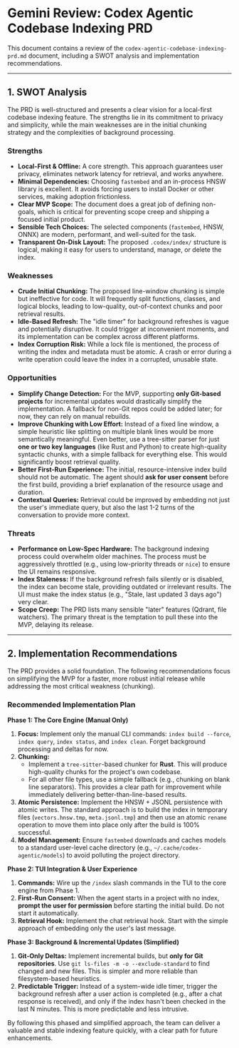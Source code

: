 # Gemini Review: Codex Agentic Codebase Indexing PRD

This document contains a review of the `codex-agentic-codebase-indexing-prd.md` document, including a SWOT analysis and implementation recommendations.

---

## 1. SWOT Analysis

The PRD is well-structured and presents a clear vision for a local-first codebase indexing feature. The strengths lie in its commitment to privacy and simplicity, while the main weaknesses are in the initial chunking strategy and the complexities of background processing.

### Strengths

-   **Local-First & Offline:** A core strength. This approach guarantees user privacy, eliminates network latency for retrieval, and works anywhere.
-   **Minimal Dependencies:** Choosing `fastembed` and an in-process HNSW library is excellent. It avoids forcing users to install Docker or other services, making adoption frictionless.
-   **Clear MVP Scope:** The document does a great job of defining non-goals, which is critical for preventing scope creep and shipping a focused initial product.
-   **Sensible Tech Choices:** The selected components (`fastembed`, HNSW, ONNX) are modern, performant, and well-suited for the task.
-   **Transparent On-Disk Layout:** The proposed `.codex/index/` structure is logical, making it easy for users to understand, manage, or delete the index.

### Weaknesses

-   **Crude Initial Chunking:** The proposed line-window chunking is simple but ineffective for code. It will frequently split functions, classes, and logical blocks, leading to low-quality, out-of-context chunks and poor retrieval results.
-   **Idle-Based Refresh:** The "idle timer" for background refreshes is vague and potentially disruptive. It could trigger at inconvenient moments, and its implementation can be complex across different platforms.
-   **Index Corruption Risk:** While a lock file is mentioned, the process of writing the index and metadata must be atomic. A crash or error during a write operation could leave the index in a corrupted, unusable state.

### Opportunities

-   **Simplify Change Detection:** For the MVP, supporting **only Git-based projects** for incremental updates would drastically simplify the implementation. A fallback for non-Git repos could be added later; for now, they can rely on manual rebuilds.
-   **Improve Chunking with Low Effort:** Instead of a fixed line window, a simple heuristic like splitting on multiple blank lines would be more semantically meaningful. Even better, use a tree-sitter parser for just **one or two key languages** (like Rust and Python) to create high-quality syntactic chunks, with a simple fallback for everything else. This would significantly boost retrieval quality.
-   **Better First-Run Experience:** The initial, resource-intensive index build should not be automatic. The agent should **ask for user consent** before the first build, providing a brief explanation of the resource usage and duration.
-   **Contextual Queries:** Retrieval could be improved by embedding not just the user's immediate query, but also the last 1-2 turns of the conversation to provide more context.

### Threats

-   **Performance on Low-Spec Hardware:** The background indexing process could overwhelm older machines. The process must be aggressively throttled (e.g., using low-priority threads or `nice`) to ensure the UI remains responsive.
-   **Index Staleness:** If the background refresh fails silently or is disabled, the index can become stale, providing outdated or irrelevant results. The UI must make the index status (e.g., "Stale, last updated 3 days ago") very clear.
-   **Scope Creep:** The PRD lists many sensible "later" features (Qdrant, file watchers). The primary threat is the temptation to pull these into the MVP, delaying its release.

---

## 2. Implementation Recommendations

The PRD provides a solid foundation. The following recommendations focus on simplifying the MVP for a faster, more robust initial release while addressing the most critical weakness (chunking).

### Recommended Implementation Plan

**Phase 1: The Core Engine (Manual Only)**

1.  **Focus:** Implement only the manual CLI commands: `index build --force`, `index query`, `index status`, and `index clean`. Forget background processing and deltas for now.
2.  **Chunking:**
    -   Implement a `tree-sitter`-based chunker for **Rust**. This will produce high-quality chunks for the project's own codebase.
    -   For all other file types, use a simple fallback (e.g., chunking on blank line separators). This provides a clear path for improvement while immediately delivering better-than-line-based results.
3.  **Atomic Persistence:** Implement the HNSW + JSONL persistence with atomic writes. The standard approach is to build the index in temporary files (`vectors.hnsw.tmp`, `meta.jsonl.tmp`) and then use an atomic `rename` operation to move them into place only after the build is 100% successful.
4.  **Model Management:** Ensure `fastembed` downloads and caches models to a standard user-level cache directory (e.g., `~/.cache/codex-agentic/models`) to avoid polluting the project directory.

**Phase 2: TUI Integration & User Experience**

1.  **Commands:** Wire up the `/index` slash commands in the TUI to the core engine from Phase 1.
2.  **First-Run Consent:** When the agent starts in a project with no index, **prompt the user for permission** before starting the initial build. Do not start it automatically.
3.  **Retrieval Hook:** Implement the chat retrieval hook. Start with the simple approach of embedding only the user's last message.

**Phase 3: Background & Incremental Updates (Simplified)**

1.  **Git-Only Deltas:** Implement incremental builds, but **only for Git repositories**. Use `git ls-files -m -o --exclude-standard` to find changed and new files. This is simpler and more reliable than filesystem-based heuristics.
2.  **Predictable Trigger:** Instead of a system-wide idle timer, trigger the background refresh after a user action is completed (e.g., after a chat response is received), and only if the index hasn't been checked in the last N minutes. This is more predictable and less intrusive.

By following this phased and simplified approach, the team can deliver a valuable and stable indexing feature quickly, with a clear path for future enhancements.
